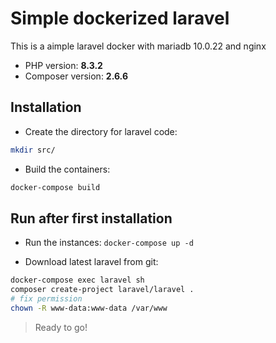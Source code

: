 # Simple dockerized laravel

This is a aimple laravel docker with mariadb 10.0.22 and nginx 
- PHP version: **8.3.2**
- Composer version: **2.6.6**

## Installation

- Create the directory for laravel code:

```bash
mkdir src/
```

- Build the containers:

```bash
docker-compose build
```

## Run after first installation

- Run the instances: `docker-compose up -d`

- Download latest laravel from git: 

```bash
docker-compose exec laravel sh
composer create-project laravel/laravel .
# fix permission
chown -R www-data:www-data /var/www
```

> Ready to go!
